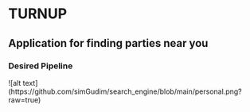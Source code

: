 <h1>TURNUP</h1>
<h2>Application for finding parties near you</h2>


<h3>Desired Pipeline</h3>
![alt text](https://github.com/simGudim/search_engine/blob/main/personal.png?raw=true)
